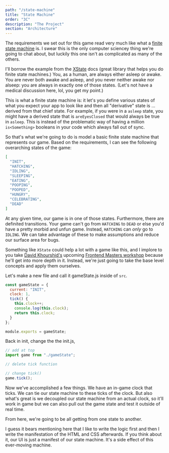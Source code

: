 ```yaml
---
path: "/state-machine"
title: "State Machine"
order: "3C"
description: "The Project"
section: "Architecture"
---
```


The requirements we set out for this game read very much like what a [finite state machine][fsm] is. I swear this is the only computer sciencey thing we're going to chat about, but luckily this one isn't as complicated as many of the others.

I'll borrow the example from the [XState][fsm] docs (great library that helps you do finite state machines.) You, as a human, are always either asleep or awake. You are never both awake and asleep, and you never neither awake nor alseep: you are always in exactly one of those states. (Let's not have a medical discussion here, lol, you get my point.)

This is what a finite state machine is: it let's you define various states of what you expect your app to look like and then all "derivative" state is … derived from that chief state. For example, if you were in a `asleep` state, you might have a derived state that is `areEyesClosed` that would always be true in `asleep`. This is instead of the problematic way of having a million `is<Something>` booleans in your code which always fall out of sync.

So that's what we're going to do is model a basic finite state machine that represents our game. Based on the requirements, I can see the following overarching states of the game:

```json
[
  "INIT",
  "HATCHING",
  "IDLING",
  "SLEEPING",
  "EATING",
  "POOPING",
  "POOPED",
  "HUNGRY",
  "CELEBRATING",
  "DEAD"
]
```

At any given time, our game is in one of those states. Furthermore, there are definited transitions. Your game can't go from `HATCHING` to `DEAD` or else you'd have a pretty morbid and unfun game. Instead, `HATCHING` can _only_ go to `IDLING`. We can take advantage of these to make assumptions and reduce our surface area for bugs.

Something like `XState` could help a lot with a game like this, and I implore to you take [David Khourshid's][david] upcoming [Frontend Masters workshop][fem] because he'll get into more depth in it. Instead, we're just going to take the base level concepts and apply them ourselves.

Let's make a new file and call it gameState.js inside of `src`.

```javascript
const gameState = {
  current: "INIT",
  clock: 1,
  tick() {
    this.clock++;
    console.log(this.clock);
    return this.clock;
  }
};

module.exports = gameState;
```

Back in init, change the the init.js,

```javascript
// add at top
import game from "./gameState";

// delete tick function

// change tick()
game.tick();
```

Now we've accomplished a few things. We have an in-game clock that ticks. We can tie our state machine to these ticks of the clock. But also what's great is we decoupled our state machine from an actual clock, so it'll work in game but we can also pull out the game state and test it outside of real time.

From here, we're going to be all getting from one state to another.

I guess it bears mentioning here that I like to write the logic first and then I write the manifestation of the HTML and CSS afterwards. If you think about it, our UI is just a manifest of our state machine. It's a side effect of this ever-moving machine.

[fsm]: https://xstate.js.org/docs/about/concepts.html#finite-state-machines
[david]: https://twitter.com/davidkpiano
[fem]: https://frontendmasters.com/teachers/david-khourshid/
